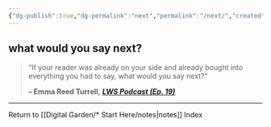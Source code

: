 ```yaml
---
{"dg-publish":true,"dg-permalink":"next","permalink":"/next/","created":"","updated":""}
---
```



## what would you say next?

> “If your reader was already on your side and already bought into everything you had to say, what would you say next?”
> 
> **– Emma Reed Turrell,** _[**LWS Podcast (Ep. 19)**](https://londonwriterssalon.us4.list-manage.com/track/click?u=8b047263967451488070a8ad0&id=2bdcd81189&e=bc5cbc9b90)_

---

Return to [[Digital Garden/* Start Here/notes\|notes]] Index